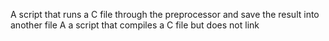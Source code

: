 A script that runs a C file through the preprocessor and save the result into another file
A a script that compiles a C file but does not link
